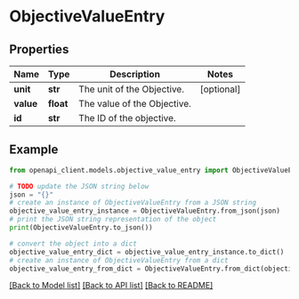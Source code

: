 # ObjectiveValueEntry


## Properties

Name | Type | Description | Notes
------------ | ------------- | ------------- | -------------
**unit** | **str** | The unit of the Objective. | [optional] 
**value** | **float** | The value of the Objective. | 
**id** | **str** | The ID of the objective. | 

## Example

```python
from openapi_client.models.objective_value_entry import ObjectiveValueEntry

# TODO update the JSON string below
json = "{}"
# create an instance of ObjectiveValueEntry from a JSON string
objective_value_entry_instance = ObjectiveValueEntry.from_json(json)
# print the JSON string representation of the object
print(ObjectiveValueEntry.to_json())

# convert the object into a dict
objective_value_entry_dict = objective_value_entry_instance.to_dict()
# create an instance of ObjectiveValueEntry from a dict
objective_value_entry_from_dict = ObjectiveValueEntry.from_dict(objective_value_entry_dict)
```
[[Back to Model list]](../README.md#documentation-for-models) [[Back to API list]](../README.md#documentation-for-api-endpoints) [[Back to README]](../README.md)


